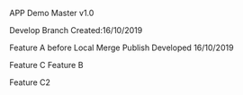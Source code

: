APP Demo Master v1.0

Develop Branch
Created:16/10/2019

Feature A before Local Merge Publish
Developed 16/10/2019

Feature C
Feature B

Feature C2